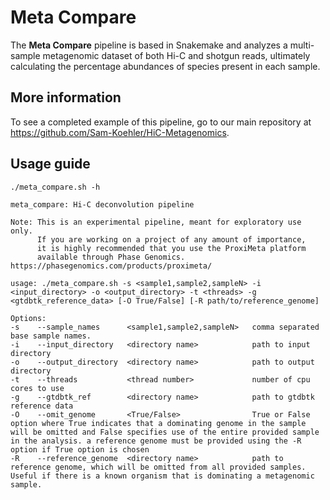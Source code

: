# Meta Compare

The **Meta Compare** pipeline is based in Snakemake and analyzes a multi-sample metagenomic dataset of both Hi-C and shotgun reads, ultimately calculating the percentage abundances of species present in each sample.

## More information

To see a completed example of this pipeline, go to our main repository at https://github.com/Sam-Koehler/HiC-Metagenomics.

## Usage guide

```
./meta_compare.sh -h 

meta_compare: Hi-C deconvolution pipeline
 
Note: This is an experimental pipeline, meant for exploratory use only.
      If you are working on a project of any amount of importance,
      it is highly recommended that you use the ProxiMeta platform
      available through Phase Genomics. https://phasegenomics.com/products/proximeta/
  
usage: ./meta_compare.sh -s <sample1,sample2,sampleN> -i <input_directory> -o <output_directory> -t <threads> -g <gtdbtk_reference_data> [-O True/False] [-R path/to/reference_genome]
 
Options:
-s    --sample_names      <sample1,sample2,sampleN>   comma separated base sample names.
-i    --input_directory   <directory name>            path to input directory
-o    --output_directory  <directory name>            path to output directory
-t    --threads           <thread number>             number of cpu cores to use
-g    --gtdbtk_ref        <directory name>            path to gtdbtk reference data
-O    --omit_genome       <True/False>                True or False option where True indicates that a dominating genome in the sample will be omitted and False specifies use of the entire provided sample in the analysis. a reference genome must be provided using the -R option if True option is chosen
-R    --reference_genome  <directory name>            path to reference genome, which will be omitted from all provided samples. Useful if there is a known organism that is dominating a metagenomic sample.
```
